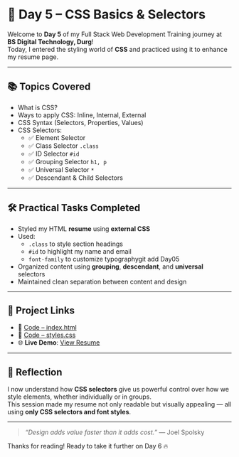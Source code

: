 # 🎯 Day 5 – CSS Basics & Selectors

Welcome to **Day 5** of my Full Stack Web Development Training journey at **BS Digital Technology, Durg**!  
Today, I entered the styling world of **CSS** and practiced using it to enhance my resume page.

---

## 📚 Topics Covered

- What is CSS?
- Ways to apply CSS: Inline, Internal, External
- CSS Syntax (Selectors, Properties, Values)
- CSS Selectors:
  - ✅ Element Selector
  - ✅ Class Selector `.class`
  - ✅ ID Selector `#id`
  - ✅ Grouping Selector `h1, p`
  - ✅ Universal Selector `*`
  - ✅ Descendant & Child Selectors

---

## 🛠️ Practical Tasks Completed

- Styled my HTML **resume** using **external CSS**
- Used:
  - `.class` to style section headings
  - `#id` to highlight my name and email
  - `font-family` to customize typographygit add Day05
- Organized content using **grouping**, **descendant**, and **universal** selectors
- Maintained clean separation between content and design

---

## 🔗 Project Links

- 📄 [Code – index.html](https://github.com/Nitincodeblooded/vocational-training-journey/blob/main/Day05/code/index.html)
- 🎨 [Code – styles.css](https://github.com/Nitincodeblooded/vocational-training-journey/blob/main/Day05/code/styles.css)
- 🌐 **Live Demo**: [View Resume](https://1312.onecompiler.app/) <!-- Replace with latest Day 5 link if different -->

---

## 💬 Reflection

I now understand how **CSS selectors** give us powerful control over how we style elements, whether individually or in groups.  
This session made my resume not only readable but visually appealing — all using **only CSS selectors and font styles**.

---

> _“Design adds value faster than it adds cost.”_ — Joel Spolsky

Thanks for reading! Ready to take it further on Day 6 🔥

